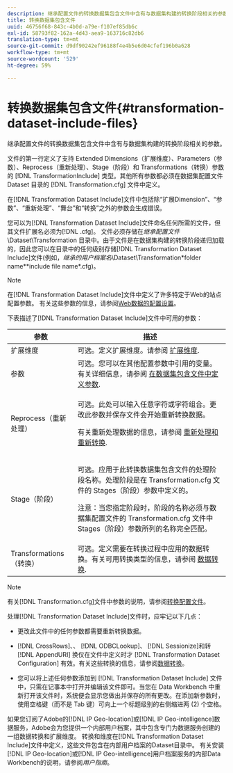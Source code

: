 ```yaml
---
description: 继承配置文件的转换数据集包含文件中含有与数据集构建的转换阶段相关的参数。
title: 转换数据集包含文件
uuid: 46756f68-843c-4b0d-a79e-f107ef85db6c
exl-id: 58793f82-162a-4d43-aea9-163716c82db6
translation-type: tm+mt
source-git-commit: d9df90242ef96188f4e4b5e6d04cfef196b0a628
workflow-type: tm+mt
source-wordcount: '529'
ht-degree: 59%

---
```


# 转换数据集包含文件{#transformation-dataset-include-files}

继承配置文件的转换数据集包含文件中含有与数据集构建的转换阶段相关的参数。

文件的第一行定义了支持 Extended Dimensions（扩展维度）、Parameters（参数）、Reprocess（重新处理）、Stage（阶段）和 Transformations（转换）参数的 [!DNL TransformationInclude] 类型。其他所有参数都必须在数据集配置文件 Dataset 目录的 [!DNL Transformation.cfg] 文件中定义。

在[!DNL Transformation Dataset Include]文件中包括除“扩展Dimension”、“参数”、“重新处理”、“舞台”和“转换”之外的参数会生成错误。

您可以为[!DNL Transformation Dataset Include]文件命名任何所需的文件，但其文件扩展名必须为[!DNL .cfg]。 文件必须存储在&#x200B;*继承配置文件*\Dataset\Transformation 目录中。由于文件是在数据集构建的转换阶段递归加载的，因此您可以在目录中的任何级别存储[!DNL Transformation Dataset Include]文件(例如，*继承的用户档案名*\Dataset\Transformation\*folder name*\*include file name*.cfg)。

>[!NOTE]
>
>在[!DNL Transformation Dataset Include]文件中定义了许多特定于Web的站点配置参数。 有关这些参数的信息，请参阅[Web数据的配置设置](../../../../home/c-dataset-const-proc/c-config-web-data/c-config-web-data.md#concept-9a306b65483a484bb3f6f3c1d7e77519)。

下表描述了[!DNL Transformation Dataset Include]文件中可用的参数：

<table id="table_7BD343888D9145BCBA889B531A4D18F8"> 
 <thead> 
  <tr> 
   <th colname="col1" class="entry"> 参数 </th> 
   <th colname="col2" class="entry"> 描述 </th> 
  </tr> 
 </thead>
 <tbody> 
  <tr> 
   <td colname="col1"> 扩展维度 </td> 
   <td colname="col2"> 可选。定义扩展维度。请参阅 <a href="../../../../home/c-dataset-const-proc/c-ex-dim/c-abt-ex-dim.md"> 扩展维度</a>. </td> 
  </tr> 
  <tr> 
   <td colname="col1"> 参数 </td> 
   <td colname="col2"> 可选。您可以在其他配置参数中引用的变量。有关详细信息，请参阅 <a href="../../../../home/c-dataset-const-proc/c-dataset-inc-files/c-def-param-dataset-inc-files/c-def-param-dataset-inc-files.md#concept-5ad06acc8dc44bf2a99643fafdd56b50"> 在数据集包含文件中定义参数</a>. </td> 
  </tr> 
  <tr> 
   <td colname="col1"> Reprocess（重新处理） </td> 
   <td colname="col2"> <p>可选。此处可以输入任意字符或字符组合。更改此参数并保存文件会开始重新转换数据。 </p> <p> 有关重新处理数据的信息，请参阅 <a href="../../../../home/c-dataset-const-proc/c-reproc-retrans/c-unst-reproc-retrans.md"> 重新处理和重新转换</a>. </p> </td> 
  </tr> 
  <tr> 
   <td colname="col1"> Stage（阶段） </td> 
   <td colname="col2"> <p>可选。应用于此<span class="wintitle">转换数据集包含</span>文件的处理阶段名称。处理阶段是在 <span class="filepath">Transformation.cfg</span> 文件的 Stages（阶段）参数中定义的。 </p> <p> <p>注意：当您指定阶段时，阶段的名称必须与数据集配置文件的 <span class="filepath">Transformation.cfg</span> 文件中 Stages（阶段）参数所列的名称完全匹配。 </p> </p> </td> 
  </tr> 
  <tr> 
   <td colname="col1"> Transformations（转换） </td> 
   <td colname="col2"> 可选。定义需要在转换过程中应用的数据转换。有关可用转换类型的信息，请参阅 <a href="../../../../home/c-dataset-const-proc/c-data-trans/c-abt-transf.md"> 数据转换</a>. </td> 
  </tr> 
 </tbody> 
</table>

>[!NOTE]
>
>有关[!DNL Transformation.cfg]文件中参数的说明，请参阅[转换配置文件](../../../../home/c-dataset-const-proc/c-trans-config-file/c-abt-trans-config-file.md)。

处理[!DNL Transformation Dataset Include]文件时，应牢记以下几点：

* 更改此文件中的任何参数都需要重新转换数据。
* [!DNL CrossRows]、、 [!DNL ODBCLookup]、 [!DNL Sessionize]和转 [!DNL AppendURI] 换仅在文件中定义时才 [!DNL Transformation Dataset Configuration] 有效。有关这些转换的信息，请参阅[数据转换](../../../../home/c-dataset-const-proc/c-data-trans/c-abt-transf.md)。

* 您可以将上述任何参数添加到 [!DNL Transformation Dataset Include] 文件中，只需在记事本中打开并编辑该文件即可。当您在 Data Workbench 中重新打开该文件时，系统便会显示您做出并保存的所有更改。在添加新参数时，使用空格键（而不是 Tab 键）可向上一个标题级别的右侧缩进两 (2) 个空格。

如果您订阅了Adobe的[!DNL IP Geo-location]或[!DNL IP Geo-intelligence]数据服务，Adobe会为您提供一个内部用户档案，其中包含专门为数据服务创建的一组数据转换和扩展维度。 转换和维度在[!DNL Transformation Dataset Include]文件中定义，这些文件包含在内部用户档案的Dataset目录中。 有关安装[!DNL IP Geo-location]或[!DNL IP Geo-intelligence]用户档案服务的内部Data Workbench的说明，请参阅&#x200B;*用户指南*。
